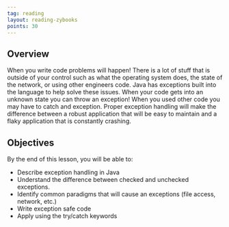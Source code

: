 ```yaml
---
tag: reading
layout: reading-zybooks
points: 30
---
```


## Overview

When you write code problems will happen! There is a lot of stuff that is outside of your control
such as what the operating system does, the state of the network, or using other engineers code.
Java has exceptions built into the language to help solve these issues. When your code gets into an
unknown state you can throw an exception! When you used other code you may have to catch and
exception. Proper exception handling will make the difference between a robust application that will
be easy to maintain and a flaky application that is constantly crashing.

## Objectives

By the end of this lesson, you will be able to:

- Describe exception handling in Java
- Understand the difference between checked and unchecked exceptions.
- Identify common paradigms that will cause an exceptions (file access, network, etc.)
- Write exception safe code
- Apply using the try/catch keywords
